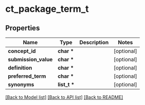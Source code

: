 # ct_package_term_t

## Properties
Name | Type | Description | Notes
------------ | ------------- | ------------- | -------------
**concept_id** | **char \*** |  | [optional] 
**submission_value** | **char \*** |  | [optional] 
**definition** | **char \*** |  | [optional] 
**preferred_term** | **char \*** |  | [optional] 
**synonyms** | **list_t \*** |  | [optional] 

[[Back to Model list]](../README.md#documentation-for-models) [[Back to API list]](../README.md#documentation-for-api-endpoints) [[Back to README]](../README.md)


